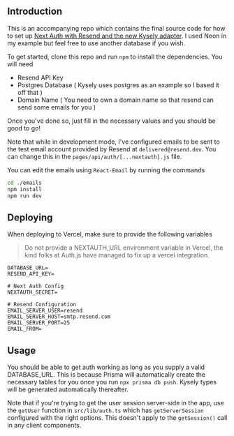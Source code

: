 ## Introduction

This is an accompanying repo which contains the final source code for how to set up [Next Auth with Resend and the new Kysely adapter](https://www.ivanleo.com/blog/implementing_magic_links_with_resend_kysely_and_next_auth). I used Neon in my example but feel free to use another database if you wish.

To get started, clone this repo and run `npm` to install the dependencies. You will need 

- Resend API Key
- Postgres Database ( Kysely uses postgres as an example so I based it off that )
- Domain Name ( You need to own a domain name so that resend can send some emails for you )

Once you've done so, just fill in the necessary values and you should be good to go!

Note that while in development mode, I've configured emails to be sent to the test email account provided by Resend at `delivered@resend.dev`. You can change this in the `pages/api/auth/[...nextauth].js` file.

You can edit the emails using `React-Email` by running the commands

```bash
cd ./emails
npm install
npm run dev
```

## Deploying

When deploying to Vercel, make sure to provide the following variables 

> Do not provide a NEXTAUTH_URL environment variable in Vercel, the kind folks at Auth.js have managed to fix up a vercel integration.

```
DATABASE_URL= 
RESEND_API_KEY=

# Next Auth Config
NEXTAUTH_SECRET=

# Resend Configuration
EMAIL_SERVER_USER=resend
EMAIL_SERVER_HOST=smtp.resend.com
EMAIL_SERVER_PORT=25
EMAIL_FROM=
```

## Usage

You should be able to get auth working as long as you supply a valid DATABASE_URL. This is because Prisma will automatically create the necessary tables for you once you run `npx prisma db push`. Kysely types will be generated automatically thereafter.

Note that if you're trying to get the user session server-side in the app, use the `getUser` function in `src/lib/auth.ts` which has `getServerSession` configured with the right options. This doesn't apply to the `getSession()` call in any client components.